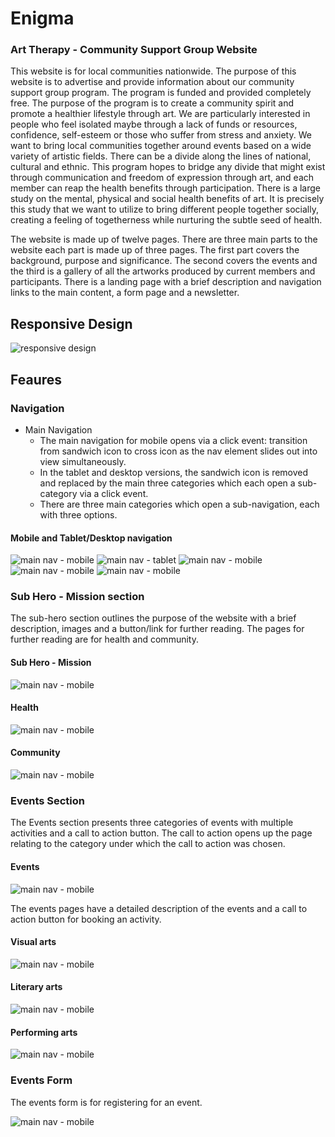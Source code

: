 # Enigma
### Art Therapy - Community Support Group Website
This website is for local communities nationwide. The purpose of this website is to advertise and provide information about our community support group program. The program is funded and provided completely free. The purpose of the program is to create a community spirit and promote a healthier lifestyle through art. We are particularly interested in people who feel isolated maybe through a lack of funds or resources, confidence, self-esteem or those who suffer from stress and anxiety. We want to bring local communities together around events based on a wide variety of artistic fields. There can be a divide along the lines of national, cultural and ethnic. This program hopes to bridge any divide that might exist through communication and freedom of expression through art, and each member can reap the health benefits through participation. There is a large study on the mental, physical and social health benefits of art. It is precisely this study that we want to utilize to bring different people together socially, creating a feeling of togetherness while nurturing the subtle seed of health.

The website is made up of twelve pages. There are three main parts to the website each part is made up of three pages. The first part covers the background, purpose and significance. The second covers the events and the third is a gallery of all the artworks produced by current members and participants. There is a landing page with a brief description and navigation links to the main content, a form page and a newsletter.

## Responsive Design

![responsive design](https://i.imgur.com/cYjnboK.png)

## Feaures

### Navigation

* Main Navigation
    * The main navigation for mobile opens via a click event: transition from sandwich icon to cross icon as the nav element slides out into view simultaneously.
    * In the tablet and desktop versions, the sandwich icon is removed and replaced by the main three categories which each open a sub-category via a click event.
    * There are three main categories which open a sub-navigation, each with three options.

#### Mobile and Tablet/Desktop navigation

![main nav - mobile](https://i.imgur.com/ImasRe6m.png)
![main nav - tablet](https://i.imgur.com/AYcF2oxm.png)
![main nav - mobile](https://i.imgur.com/sTuZSCUm.png)
![main nav - mobile](https://i.imgur.com/cTj7hg8m.png)
![main nav - mobile](https://i.imgur.com/29IQpL3m.png)

### Sub Hero - Mission section

The sub-hero section outlines the purpose of the website with a brief description, images and a button/link for further reading. The pages for further reading are for health and community.  

#### Sub Hero - Mission

![main nav - mobile](https://i.imgur.com/Rqf2FiNl.png)

#### Health

![main nav - mobile](https://i.imgur.com/xMUzeall.png)

#### Community

![main nav - mobile](https://i.imgur.com/LR945rAl.png)

### Events Section

The Events section presents three categories of events with multiple activities and a call to action button. The call to action opens up the page relating to the category under which the call to action was chosen.  

#### Events  

![main nav - mobile](https://i.imgur.com/GXPAN5Jl.png)  

The events pages have a detailed description of the events and a call to action button for booking an activity.

#### Visual arts  

![main nav - mobile](https://i.imgur.com/tQmr2TFl.png)

#### Literary arts  

![main nav - mobile](https://i.imgur.com/waNIIBsl.png)

#### Performing arts  

![main nav - mobile](https://i.imgur.com/hG5Pe44l.png)

### Events Form

The events form is for registering for an event.  

![main nav - mobile](https://i.imgur.com/OXeuIrvl.png)



